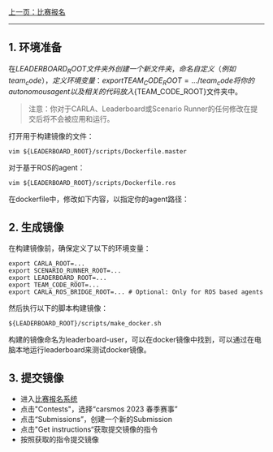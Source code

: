 [上一页：比赛报名](https://seekerxc.github.io/#/register)

---

## 1. 环境准备
在${LEADERBOARD_ROOT}文件夹外创建一个新文件夹，命名自定义（例如team_code），定义环境变量：
export TEAM_CODE_ROOT=.../team_code
将你的autonomous agent以及相关的代码放入${TEAM_CODE_ROOT}文件夹中。

> 注意：你对于CARLA、Leaderboard或Scenario Runner的任何修改在提交后将不会被应用和运行。

打开用于构建镜像的文件：
```shell
vim ${LEADERBOARD_ROOT}/scripts/Dockerfile.master
```
对于基于ROS的agent：
```shell
vim ${LEADERBOARD_ROOT}/scripts/Dockerfile.ros
```
在dockerfile中，修改如下内容，以指定你的agent路径：


## 2. 生成镜像
在构建镜像前，确保定义了以下的环境变量：
```shell
export CARLA_ROOT=...
export SCENARIO_RUNNER_ROOT=...
export LEADERBOARD_ROOT=...
export TEAM_CODE_ROOT=...
export CARLA_ROS_BRIDGE_ROOT=... # Optional: Only for ROS based agents
```
然后执行以下的脚本构建镜像：
```shell
${LEADERBOARD_ROOT}/scripts/make_docker.sh
```
构建的镜像命名为leaderboard-user，可以在docker镜像中找到，可以通过在电脑本地运行leaderboard来测试docker镜像。

## 3. 提交镜像
- 进入[比赛报名系统](http://161.189.217.21:3000/)
- 点击"Contests"，选择“carsmos 2023 春季赛事”
- 点击“Submissions”，创建一个新的Submission
- 点击"Get instructions“获取提交镜像的指令
- 按照获取的指令提交镜像

